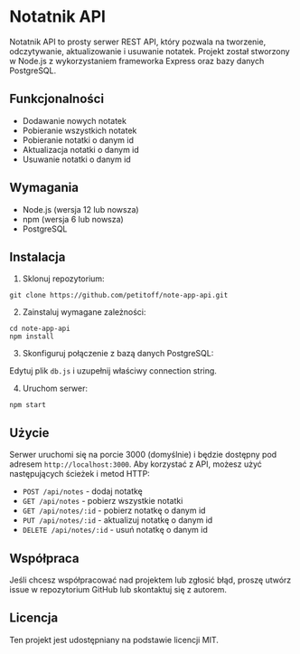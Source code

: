 # Notatnik API

Notatnik API to prosty serwer REST API, który pozwala na tworzenie, odczytywanie, aktualizowanie i usuwanie notatek. Projekt został stworzony w Node.js z wykorzystaniem frameworka Express oraz bazy danych PostgreSQL.

## Funkcjonalności

- Dodawanie nowych notatek
- Pobieranie wszystkich notatek
- Pobieranie notatki o danym id
- Aktualizacja notatki o danym id
- Usuwanie notatki o danym id

## Wymagania

- Node.js (wersja 12 lub nowsza)
- npm (wersja 6 lub nowsza)
- PostgreSQL

## Instalacja

1. Sklonuj repozytorium:

```
git clone https://github.com/petitoff/note-app-api.git
```

2. Zainstaluj wymagane zależności:

```
cd note-app-api
npm install
```

3. Skonfiguruj połączenie z bazą danych PostgreSQL:

Edytuj plik `db.js` i uzupełnij właściwy connection string.

4. Uruchom serwer:

```
npm start
```

## Użycie

Serwer uruchomi się na porcie 3000 (domyślnie) i będzie dostępny pod adresem `http://localhost:3000`. Aby korzystać z API, możesz użyć następujących ścieżek i metod HTTP:

- `POST /api/notes` - dodaj notatkę
- `GET /api/notes` - pobierz wszystkie notatki
- `GET /api/notes/:id` - pobierz notatkę o danym id
- `PUT /api/notes/:id` - aktualizuj notatkę o danym id
- `DELETE /api/notes/:id` - usuń notatkę o danym id

## Współpraca

Jeśli chcesz współpracować nad projektem lub zgłosić błąd, proszę utwórz issue w repozytorium GitHub lub skontaktuj się z autorem.

## Licencja

Ten projekt jest udostępniany na podstawie licencji MIT.
